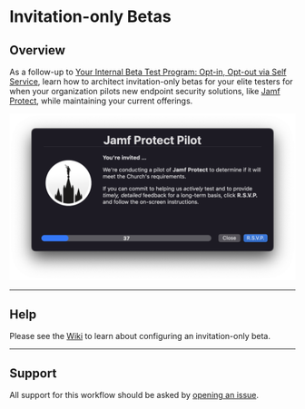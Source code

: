 # Invitation-only Betas
## Overview
As a follow-up to [Your Internal Beta Test Program: Opt-in, Opt-out via Self Service,](https://github.com/dan-snelson/Internal-Beta-Test-Program/blob/master/README.md) learn how to architect invitation-only betas for your elite testers for when your organization pilots new endpoint security solutions, like [Jamf Protect](https://www.jamf.com/products/jamf-protect/), while maintaining your current offerings.

![You're invited …](images/invitation_dark_jamf_protect.png "You're invited …")

---

## Help

Please see the [Wiki](https://github.com/dan-snelson/Invitation-only-Betas/wiki) to learn about configuring an invitation-only beta.

---

## Support

All support for this workflow should be asked by [opening an issue](https://github.com/dan-snelson/Invitation-only-Betas/issues).
